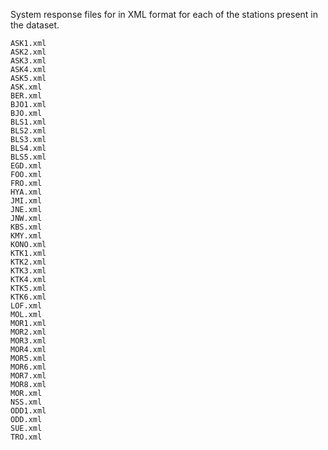 System response files for in XML format for each of the stations present in the dataset.  

```
ASK1.xml
ASK2.xml
ASK3.xml
ASK4.xml
ASK5.xml
ASK.xml
BER.xml
BJO1.xml
BJO.xml
BLS1.xml
BLS2.xml
BLS3.xml
BLS4.xml
BLS5.xml
EGD.xml
FOO.xml
FRO.xml
HYA.xml
JMI.xml
JNE.xml
JNW.xml
KBS.xml
KMY.xml
KONO.xml
KTK1.xml
KTK2.xml
KTK3.xml
KTK4.xml
KTK5.xml
KTK6.xml
LOF.xml
MOL.xml
MOR1.xml
MOR2.xml
MOR3.xml
MOR4.xml
MOR5.xml
MOR6.xml
MOR7.xml
MOR8.xml
MOR.xml
NSS.xml
ODD1.xml
ODD.xml
SUE.xml
TRO.xml
```
